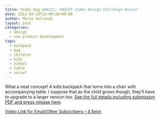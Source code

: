 ```yaml
---
title: Teddy Bag &#8211; UNICEF Index Design Challenge Winner
date: 2011-04-29T12:09:26+00:00
author: Mario Vellandi
layout: post
categories:
  - design
  - new product development
tags:
  - backpack
  - bag
  - children
  - kids
  - school
  - table
  - unicef
---
```

What a neat concept! A kids backpack that turns into a chair with accompanying table. I suppose that as the child grows though, they&#8217;ll have to upgrade to a larger version too. [See the full details including submission PDF and press release here](http://www.experientia.com/blog/experientia-intern-wins-unicef-2010-index-design-challenge/).

[Video Link for Email/Other Subscribers &#8211; 4.5min](http://www.vimeo.com/20602032)

